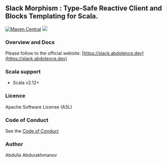 ## Slack Morphism : Type-Safe Reactive Client and Blocks Templating for Scala.
[![Maven Central](https://maven-badges.herokuapp.com/maven-central/org.latestbit/slack-morphism-client_2.13/badge.svg)](https://maven-badges.herokuapp.com/maven-central/org.latestbit/slack-morphism-client_2.13/)
![](https://github.com/abdolence/slack-morphism/workflows/tests%20and%20formatting/badge.svg)

### Overview and Docs
Please follow to the official website: [https://slack.abdolence.dev](https://slack.abdolence.dev)

### Scala support
- Scala v2.12+

### Licence
Apache Software License (ASL)

### Code of Conduct
See the [Code of Conduct](CODE_OF_CONDUCT.md)

### Author
Abdulla Abdurakhmanov
